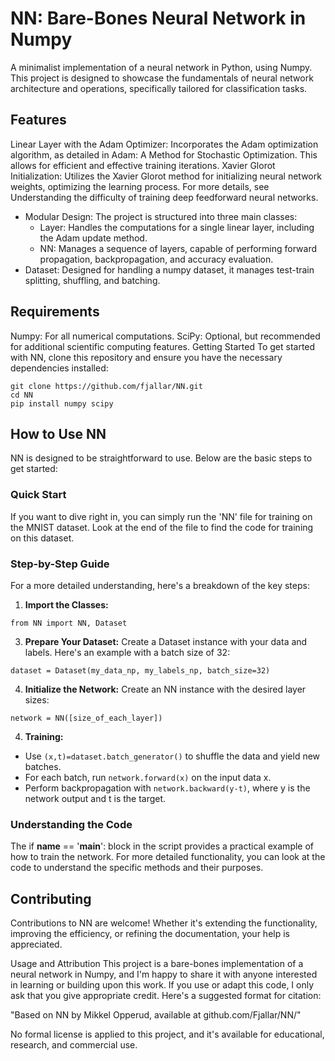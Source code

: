 # NN: Bare-Bones Neural Network in Numpy
A minimalist implementation of a neural network in Python, using Numpy. This project is designed to showcase the fundamentals of neural network architecture and operations, specifically tailored for classification tasks.

## Features
Linear Layer with the Adam Optimizer: Incorporates the Adam optimization algorithm, as detailed in Adam: A Method for Stochastic Optimization. This allows for efficient and effective training iterations.
Xavier Glorot Initialization: Utilizes the Xavier Glorot method for initializing neural network weights, optimizing the learning process. For more details, see Understanding the difficulty of training deep feedforward neural networks.
* Modular Design: The project is structured into three main classes:
  * Layer: Handles the computations for a single linear layer, including the Adam update method.
  * NN: Manages a sequence of layers, capable of performing forward propagation, backpropagation, and accuracy evaluation.
* Dataset: Designed for handling a numpy dataset, it manages test-train splitting, shuffling, and batching.

## Requirements
Numpy: For all numerical computations.
SciPy: Optional, but recommended for additional scientific computing features.
Getting Started
To get started with NN, clone this repository and ensure you have the necessary dependencies installed:
```
git clone https://github.com/fjallar/NN.git
cd NN
pip install numpy scipy
```


## How to Use NN
NN is designed to be straightforward to use. Below are the basic steps to get started:

### Quick Start
If you want to dive right in, you can simply run the 'NN' file for training on the MNIST dataset. Look at the end of the file to find the code for training on this dataset. 

### Step-by-Step Guide
For a more detailed understanding, here's a breakdown of the key steps:

1. **Import the Classes:**
```
from NN import NN, Dataset
```

3. **Prepare Your Dataset:**
Create a Dataset instance with your data and labels. Here's an example with a batch size of 32:
```
dataset = Dataset(my_data_np, my_labels_np, batch_size=32)
```

4. **Initialize the Network:**
Create an NN instance with the desired layer sizes:
```
network = NN([size_of_each_layer])
```

4. **Training:**
* Use `(x,t)=dataset.batch_generator()` to shuffle the data and yield new batches.
* For each batch, run `network.forward(x)` on the input data x.
* Perform backpropagation with `network.backward(y-t)`, where y is the network output and t is the target.

### Understanding the Code
The if __name__ == '__main__': block in the script provides a practical example of how to train the network. For more detailed functionality, you can look at the code to understand the specific methods and their purposes.


## Contributing
Contributions to NN are welcome! Whether it's extending the functionality, improving the efficiency, or refining the documentation, your help is appreciated.

Usage and Attribution
This project is a bare-bones implementation of a neural network in Numpy, and I'm happy to share it with anyone interested in learning or building upon this work. If you use or adapt this code, I only ask that you give appropriate credit. Here's a suggested format for citation:

"Based on NN by Mikkel Opperud, available at github.com/Fjallar/NN/"

No formal license is applied to this project, and it's available for educational, research, and commercial use.

